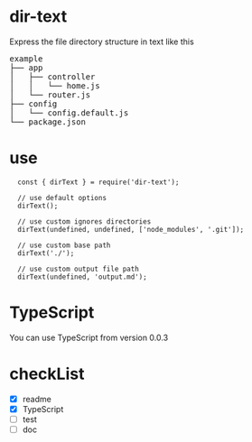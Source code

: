 # dir-text

Express the file directory structure in text like this

<pre>
example
├── app
│   ├── controller
│   │   └── home.js
│   └── router.js
├── config
│   └── config.default.js
└── package.json
</pre>

# use

```
  const { dirText } = require('dir-text');

  // use default options
  dirText();

  // use custom ignores directories
  dirText(undefined, undefined, ['node_modules', '.git']);

  // use custom base path
  dirText('./');

  // use custom output file path
  dirText(undefined, 'output.md');
```

# TypeScript

You can use TypeScript from version 0.0.3

# checkList

- [x] readme
- [x] TypeScript
- [ ] test
- [ ] doc
